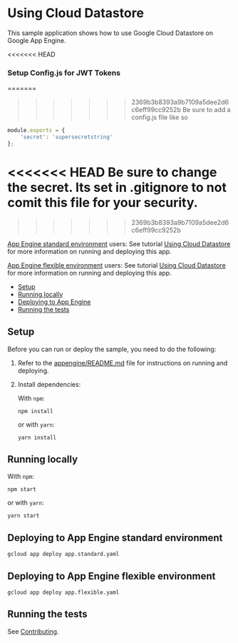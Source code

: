 # Using Cloud Datastore

This sample application shows how to use Google Cloud Datastore on Google App
Engine.

<<<<<<< HEAD
### Setup Config.js for JWT Tokens
=======
>>>>>>> 2369b3b8393a9b7109a5dee2d6c6eff99cc9252b
Be sure to add a config.js file like so

```javascript
module.exports = {
    'secret': 'supersecretstring'
};
```

<<<<<<< HEAD
**Be sure to change the secret.** Its set in .gitignore to not comit this file for your security.
=======
>>>>>>> 2369b3b8393a9b7109a5dee2d6c6eff99cc9252b

[App Engine standard environment][appengine-std] users: See tutorial [Using Cloud Datastore][tutorial-std] for more information on running and deploying this app.

[App Engine flexible environment][appengine-flex] users: See tutorial [Using Cloud Datastore][tutorial-flex] for more information on running and deploying this app.

* [Setup](#setup)
* [Running locally](#running-locally)
* [Deploying to App Engine](#deploying-to-app-engine)
* [Running the tests](#running-the-tests)

## Setup

Before you can run or deploy the sample, you need to do the following:

1.  Refer to the [appengine/README.md][readme] file for instructions on
    running and deploying.
1.  Install dependencies:

    With `npm`:

        npm install

    or with `yarn`:

        yarn install

## Running locally

With `npm`:

    npm start

or with `yarn`:

    yarn start

## Deploying to App Engine standard environment

	gcloud app deploy app.standard.yaml

## Deploying to App Engine flexible environment

	gcloud app deploy app.flexible.yaml

## Running the tests

See [Contributing][contributing].

[appengine-flex]: https://cloud.google.com/appengine/docs/flexible/nodejs
[appengine-std]: https://cloud.google.com/appengine/docs/standard/nodejs
[tutorial-std]: https://cloud.google.com/appengine/docs/standard/nodejs/using-cloud-datastore
[tutorial-flex]: https://cloud.google.com/appengine/docs/flexible/nodejs/using-cloud-datastore
[readme]: ../README.md
[contributing]: https://github.com/GoogleCloudPlatform/nodejs-docs-samples/blob/master/CONTRIBUTING.md
